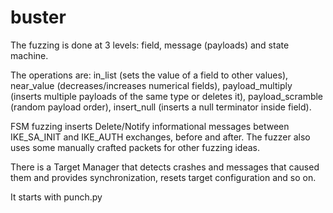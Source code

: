 buster
======

The fuzzing is done at 3 levels: field, message (payloads) and state machine.

The operations are: in_list (sets the value of a field to other values), near_value (decreases/increases numerical fields), payload_multiply (inserts multiple payloads of the same type or deletes it), payload_scramble (random payload order), insert_null (inserts a null terminator inside field). 

FSM fuzzing inserts Delete/Notify informational messages between IKE_SA_INIT and IKE_AUTH exchanges, before and after. 
The fuzzer also uses some manually crafted packets for other fuzzing ideas. 

There is a Target Manager that detects crashes and messages that caused them and provides synchronization, resets target configuration and so on. 

It starts with punch.py
